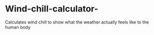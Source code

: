# Wind-chill-calculator-
Calculates wind chill to show what the weather actually feels like to the human  body 
